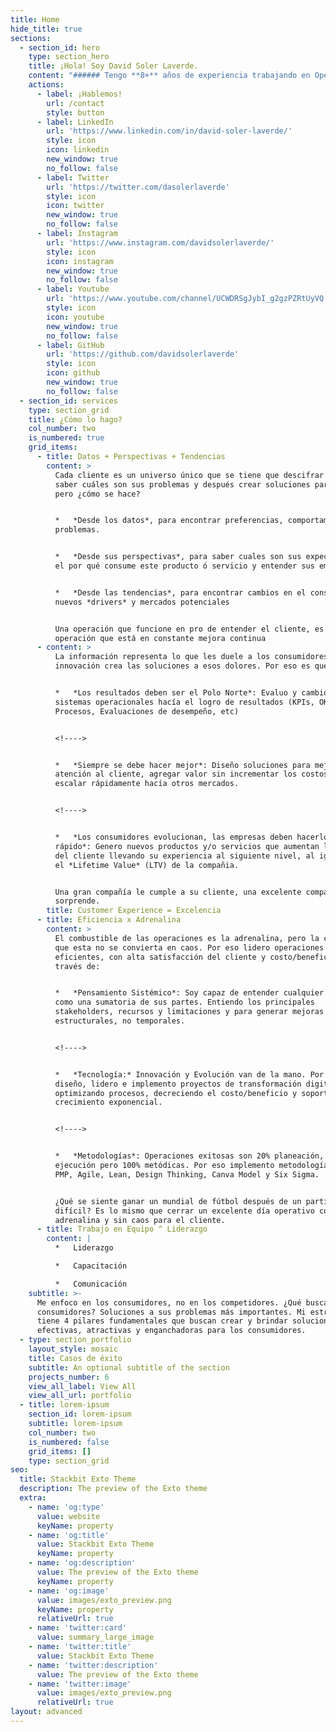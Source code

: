 ```yaml
---
title: Home
hide_title: true
sections:
  - section_id: hero
    type: section_hero
    title: ¡Hola! Soy David Soler Laverde.
    content: "###### Tengo **8+** años de experiencia trabajando en Operaciones y Consultoría como COO, Consultor e Intraemprendor en Latinoamérica \U0001F1E8\U0001F1F4\U0001F1FA\U0001F1FE\U0001F1E6\U0001F1F7\U0001F1F5\U0001F1EA\U0001F1EA\U0001F1E8\U0001F1F8\U0001F1FB\U0001F1F2\U0001F1FD.\n\n###### He impactado **15+** millones de clientes trabajando en Aviación, Hotelería, Alimentos & Bebidas, Transporte y Seguridad & Defensa.\n\n###### \U0001F3AF ¿Mi objetivo? Cazar y solucionar todos esos problemas estratégicos que generan clientes insatisfechos en industrias Tech.\n\n###### \U0001F64B\U0001F3FC‍♂️ Estoy comprometido en convertir **TUS** clientes en fans.\n"
    actions:
      - label: ¡Hablemos!
        url: /contact
        style: button
      - label: LinkedIn
        url: 'https://www.linkedin.com/in/david-soler-laverde/'
        style: icon
        icon: linkedin
        new_window: true
        no_follow: false
      - label: Twitter
        url: 'https://twitter.com/dasolerlaverde'
        style: icon
        icon: twitter
        new_window: true
        no_follow: false
      - label: Instagram
        url: 'https://www.instagram.com/davidsolerlaverde/'
        style: icon
        icon: instagram
        new_window: true
        no_follow: false
      - label: Youtube
        url: 'https://www.youtube.com/channel/UCWDRSgJybI_g2gzPZRtUyVQ'
        style: icon
        icon: youtube
        new_window: true
        no_follow: false
      - label: GitHub
        url: 'https://github.com/davidsolerlaverde'
        style: icon
        icon: github
        new_window: true
        no_follow: false
  - section_id: services
    type: section_grid
    title: ¿Cómo lo hago?
    col_number: two
    is_numbered: true
    grid_items:
      - title: Datos + Perspectivas + Tendencias
        content: >
          Cada cliente es un universo único que se tiene que descifrar para
          saber cuáles son sus problemas y después crear soluciones para ellos,
          pero ¿cómo se hace?


          *   *Desde los datos*, para encontrar preferencias, comportamientos y
          problemas.


          *   *Desde sus perspectivas*, para saber cuales son sus expectativas,
          el por qué consume este producto ó servicio y entender sus emociones.


          *   *Desde las tendencias*, para encontrar cambios en el consumo,
          nuevos *drivers* y mercados potenciales


          Una operación que funcione en pro de entender el cliente, es una
          operación que está en constante mejora continua
      - content: >
          La información representa lo que les duele a los consumidores, la
          innovación crea las soluciones a esos dolores. Por eso es que:


          *   *Los resultados deben ser el Polo Norte*: Evaluo y cambio los
          sistemas operacionales hacía el logro de resultados (KPIs, OKRs,
          Procesos, Evaluaciones de desempeño, etc)


          <!---->


          *   *Siempre se debe hacer mejor*: Diseño soluciones para mejorar la
          atención al cliente, agregar valor sin incrementar los costos y
          escalar rápidamente hacía otros mercados.


          <!---->


          *   *Los consumidores evolucionan, las empresas deben hacerlo más
          rápido*: Genero nuevos productos y/o servicios que aumentan la lealtad
          del cliente llevando su experiencia al siguiente nivel, al igual que
          el *Lifetime Value* (LTV) de la compañia.


          Una gran compañía le cumple a su cliente, una excelente compañía los
          sorprende.
        title: Customer Experience = Excelencia
      - title: Eficiencia x Adrenalina
        content: >
          El combustible de las operaciones es la adrenalina, pero la clave es
          que esta no se convierta en caos. Por eso lidero operaciones
          eficientes, con alta satisfacción del cliente y costo/beneficiosas a
          través de:


          *   *Pensamiento Sistémico*: Soy capaz de entender cualquier sistema
          como una sumatoria de sus partes. Entiendo los principales
          stakeholders, recursos y limitaciones y para generar mejoras
          estructurales, no temporales.


          <!---->


          *   *Tecnología:* Innovación y Evolución van de la mano. Por eso
          diseño, lidero e implemento proyectos de transformación digital
          optimizando procesos, decreciendo el costo/beneficio y soportando un
          crecimiento exponencial.


          <!---->


          *   *Metodologías*: Operaciones exitosas son 20% planeación, 80%
          ejecución pero 100% metódicas. Por eso implemento metodologías como
          PMP, Agile, Lean, Design Thinking, Canva Model y Six Sigma.


          ¿Qué se siente ganar un mundial de fútbol después de un partido
          difícil? Es lo mismo que cerrar un excelente día operativo con alta
          adrenalina y sin caos para el cliente.
      - title: Trabajo en Equipo ^ Liderazgo
        content: |
          *   Liderazgo

          *   Capacitación

          *   Comunicación
    subtitle: >-
      Me enfoco en los consumidores, no en los competidores. ¿Qué buscan los
      consumidores? Soluciones a sus problemas más importantes. Mi estrategia
      tiene 4 pilares fundamentales que buscan crear y brindar soluciones
      efectivas, atractivas y enganchadoras para los consumidores.
  - type: section_portfolio
    layout_style: mosaic
    title: Casos de éxito
    subtitle: An optional subtitle of the section
    projects_number: 6
    view_all_label: View All
    view_all_url: portfolio
  - title: lorem-ipsum
    section_id: lorem-ipsum
    subtitle: lorem-ipsum
    col_number: two
    is_numbered: false
    grid_items: []
    type: section_grid
seo:
  title: Stackbit Exto Theme
  description: The preview of the Exto theme
  extra:
    - name: 'og:type'
      value: website
      keyName: property
    - name: 'og:title'
      value: Stackbit Exto Theme
      keyName: property
    - name: 'og:description'
      value: The preview of the Exto theme
      keyName: property
    - name: 'og:image'
      value: images/exto_preview.png
      keyName: property
      relativeUrl: true
    - name: 'twitter:card'
      value: summary_large_image
    - name: 'twitter:title'
      value: Stackbit Exto Theme
    - name: 'twitter:description'
      value: The preview of the Exto theme
    - name: 'twitter:image'
      value: images/exto_preview.png
      relativeUrl: true
layout: advanced
---
```

